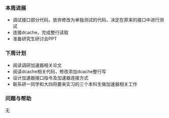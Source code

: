 ### 本周进展

- 调试接口部分代码，放弃修改为单独测试的代码，决定在原来的接口中进行测试
- 连接dcache，完成整行读取
- 准备研究生研讨会PPT

### 下周计划

- 阅读调研加速器相关论文 
- 阅读dcache相关代码，修改添加dcache整行写
- 设计加速器接口指令及加速器连接方式
- 联系研一同学和大四将要来实习的三个本科生做加速器相关工作

### 问题与帮助

无


